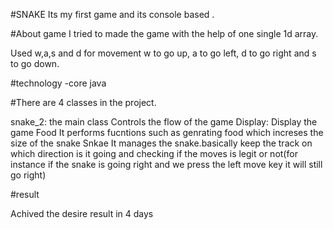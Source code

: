 #SNAKE
Its my first game  and its console based .


#About game
I tried to made the game with the help of one single 1d array.

Used w,a,s and d for movement w to go up, a to go left, d to go right and s to go down.

#technology
-core java

#There are 4 classes in the project.

snake_2: the main class
      Controls the flow of the game
Display:
      Display the game
Food
    It performs fucntions such as genrating food which increses the size of the snake
Snkae
      It manages the snake.basically keep the track on which direction is it going and checking if the moves is legit or not(for instance if the snake is going right and we press the left move key it will still go right)


#result

Achived the desire result in 4 days


